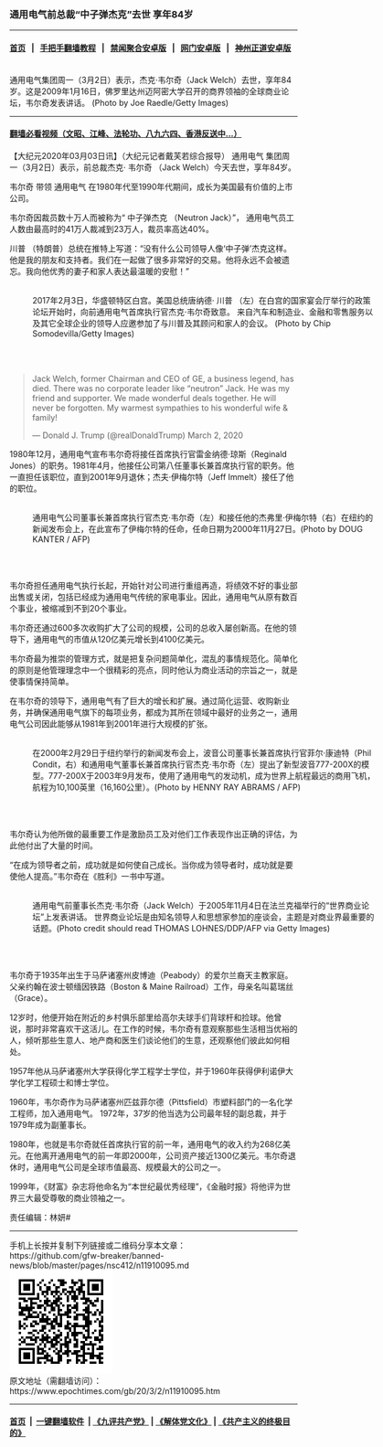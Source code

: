### 通用电气前总裁“中子弹杰克”去世 享年84岁
------------------------

#### [首页](https://github.com/gfw-breaker/banned-news/blob/master/README.md) &nbsp;&nbsp;|&nbsp;&nbsp; [手把手翻墙教程](https://github.com/gfw-breaker/guides/wiki) &nbsp;&nbsp;|&nbsp;&nbsp; [禁闻聚合安卓版](https://github.com/gfw-breaker/bn-android) &nbsp;&nbsp;|&nbsp;&nbsp; [网门安卓版](https://github.com/oGate2/oGate) &nbsp;&nbsp;|&nbsp;&nbsp; [神州正道安卓版](https://github.com/SzzdOgate/update) 



<div><img alt="" class="aligncenter wp-post-image" src="https://i.epochtimes.com/assets/uploads/2020/03/GettyImages-84322080-600x400.jpg"/>
<div class="red16 caption">
 通用电气集团周一（3月2日）表示，杰克·韦尔奇（Jack Welch）去世，享年84岁。这是2009年1月16日，佛罗里达州迈阿密大学召开的商界领袖的全球商业论坛，韦尔奇发表讲话。 (Photo by Joe Raedle/Getty Images)
</div>
</div><hr/>

#### [翻墙必看视频（文昭、江峰、法轮功、八九六四、香港反送中...）](https://github.com/gfw-breaker/banned-news/blob/master/pages/link3.md)

<div><p>
 【大纪元2020年03月03日讯】（大纪元记者戴芙若综合报导）
 <ok href="https://www.epochtimes.com/gb/tag/%E9%80%9A%E7%94%A8%E7%94%B5%E6%B0%94.html">
  通用电气
 </ok>
 集团周一（3月2日）表示，前总裁杰克·
 <ok href="https://www.epochtimes.com/gb/tag/%E9%9F%A6%E5%B0%94%E5%A5%87.html">
  韦尔奇
 </ok>
 （Jack Welch）今天去世，享年84岁。
</p>
<p>
 <ok href="https://www.epochtimes.com/gb/tag/%E9%9F%A6%E5%B0%94%E5%A5%87.html">
  韦尔奇
 </ok>
 带领
 <ok href="https://www.epochtimes.com/gb/tag/%E9%80%9A%E7%94%A8%E7%94%B5%E6%B0%94.html">
  通用电气
 </ok>
 在1980年代至1990年代期间，成长为美国最有价值的上市公司。
</p>
<p>
 韦尔奇因裁员数十万人而被称为“
 <ok href="https://www.epochtimes.com/gb/tag/%E4%B8%AD%E5%AD%90%E5%BC%B9%E6%9D%B0%E5%85%8B.html">
  中子弹杰克
 </ok>
 （Neutron Jack）”， 通用电气员工人数由最高时的41万人裁减到23万人，裁员率高达40%。
</p>
<p>
 <ok href="https://www.epochtimes.com/gb/tag/%E5%B7%9D%E6%99%AE.html">
  川普
 </ok>
 （特朗普）总统在推特上写道：“没有什么公司领导人像‘中子弹’杰克这样。他是我的朋友和支持者。我们在一起做了很多非常好的交易。他将永远不会被遗忘。我向他优秀的妻子和家人表达最温暖的安慰！”
</p>
<figure class="wp-caption aligncenter" id="attachment_11910145" style="width: 600px">
 <ok href="http://i.epochtimes.com/assets/uploads/2020/03/GettyImages-633681898.jpg">
  <img alt="" class="size-large wp-image-11910145" src="http://i.epochtimes.com/assets/uploads/2020/03/GettyImages-633681898-600x400.jpg"/>
 </ok>
 <br/><figcaption class="wp-caption-text">
  2017年2月3日，华盛顿特区白宫。美国总统唐纳德·
  <ok href="https://www.epochtimes.com/gb/tag/%E5%B7%9D%E6%99%AE.html">
   川普
  </ok>
  （左）在白宫的国家宴会厅举行的政策论坛开始时，向前通用电气首席执行官杰克·韦尔奇致意。 来自汽车和制造业、金融和零售服务以及其它全球企业的领导人应邀参加了与川普及其顾问和家人的会议。 (Photo by Chip Somodevilla/Getty Images)
 </figcaption><br/>
</figure><br/>
<p style="text-align: center;">
</p>
<p>
</p>
<blockquote class="twitter-tweet">
 <p dir="ltr" lang="en">
  Jack Welch, former Chairman and CEO of GE, a business legend, has died. There was no corporate leader like “neutron” Jack. He was my friend and supporter. We made wonderful deals together. He will never be forgotten. My warmest sympathies to his wonderful wife &amp; family!
 </p>
 <p>
  — Donald J. Trump (@realDonaldTrump)
  <ok href="https://twitter.com/realDonaldTrump/status/1234483443712561157?ref_src=twsrc%5Etfw">
   March 2, 2020
  </ok>
 </p>
</blockquote>
<p>
</p>
<p style="text-align: center;">
</p>
<p>
</p>
<p>
 1980年12月，通用电气宣布韦尔奇将接任首席执行官雷金纳德·琼斯（Reginald Jones）的职务。1981年4月，他接任公司第八任董事长兼首席执行官的职务。他一直担任该职位，直到2001年9月退休；杰夫·伊梅尔特（Jeff Immelt）接任了他的职位。
</p>
<figure class="wp-caption aligncenter" id="attachment_11910163" style="width: 600px">
 <ok href="http://i.epochtimes.com/assets/uploads/2020/03/000_APW2000112749693.jpg">
  <img alt="" class="size-large wp-image-11910163" src="http://i.epochtimes.com/assets/uploads/2020/03/000_APW2000112749693-600x427.jpg"/>
 </ok>
 <br/><figcaption class="wp-caption-text">
  通用电气公司董事长兼首席执行官杰克·韦尔奇（左）和接任他的杰弗里·伊梅尔特（右）在纽约的新闻发布会上，在此宣布了伊梅尔特的任命，任命日期为2000年11月27日。(Photo by DOUG KANTER / AFP)
 </figcaption><br/>
</figure><br/>
<p>
 韦尔奇担任通用电气执行长起，开始针对公司进行重组再造，将绩效不好的事业部出售或关闭，包括已经成为通用电气传统的家电事业。因此，通用电气从原有数百个事业，被缩减到不到20个事业。
</p>
<p>
 韦尔奇还通过600多次收购扩大了公司的规模，公司的总收入屡创新高。在他的领导下，通用电气的市值从120亿美元增长到4100亿美元。
</p>
<p>
 韦尔奇最为推崇的管理方式，就是把复杂问题简单化，混乱的事情规范化。简单化的原则是他管理理念中一个很精彩的亮点，同时他认为商业活动的宗旨之一，就是使事情保持简单。
</p>
<p>
 在韦尔奇的领导下，通用电气有了巨大的增长和扩展。通过简化运营、收购新业务，并确保通用电气旗下的每项业务，都成为其所在领域中最好的业务之一，通用电气公司因此能够从1981年到2001年进行大规模的扩张。
</p>
<figure class="wp-caption aligncenter" id="attachment_11910155" style="width: 600px">
 <ok href="http://i.epochtimes.com/assets/uploads/2020/03/000_APW2000022911128.jpg">
  <img alt="" class="wp-image-11910155 size-large" src="http://i.epochtimes.com/assets/uploads/2020/03/000_APW2000022911128-600x438.jpg"/>
 </ok>
 <br/><figcaption class="wp-caption-text">
  在2000年2月29日于纽约举行的新闻发布会上，波音公司董事长兼首席执行官菲尔·康迪特（Phil Condit，右）和通用电气董事长兼首席执行官杰克·韦尔奇（左）提出了新型波音777-200X的模型。777-200X于2003年9月发布，使用了通用电气的发动机，成为世界上航程最远的商用飞机，航程为10,100英里（16,160公里）。(Photo by HENNY RAY ABRAMS / AFP)
 </figcaption><br/>
</figure><br/>
<p>
 韦尔奇认为他所做的最重要工作是激励员工及对他们工作表现作出正确的评估，为此他付出了大量的时间。
</p>
<p>
 “在成为领导者之前，成功就是如何使自己成长。当你成为领导者时，成功就是要使他人提高。”韦尔奇在《胜利》一书中写道。
</p>
<figure class="wp-caption aligncenter" id="attachment_11910169" style="width: 600px">
 <ok href="http://i.epochtimes.com/assets/uploads/2020/03/GettyImages-56083610.jpg">
  <img alt="" class="size-large wp-image-11910169" src="http://i.epochtimes.com/assets/uploads/2020/03/GettyImages-56083610-600x400.jpg"/>
 </ok>
 <br/><figcaption class="wp-caption-text">
  通用电气前董事长杰克·韦尔奇（Jack Welch）于2005年11月4日在法兰克福举行的“世界商业论坛”上发表讲话。 世界商业论坛是由知名领导人和思想家参加的座谈会，主题是对商业界最重要的话题。(Photo credit should read THOMAS LOHNES/DDP/AFP via Getty Images)
 </figcaption><br/>
</figure><br/>
<p>
 韦尔奇于1935年出生于马萨诸塞州皮博迪（Peabody）的爱尔兰裔天主教家庭。父亲约翰在波士顿缅因铁路（Boston &amp; Maine Railroad）工作，母亲名叫葛瑞丝（Grace）。
</p>
<p>
 12岁时，他便开始在附近的乡村俱乐部里给高尔夫球手们背球杆和捡球。他曾说，那时非常喜欢干这活儿。在工作的时候，韦尔奇有意观察那些生活相当优裕的人，倾听那些生意人、地产商和医生们谈论他们的生意，还观察他们彼此如何相处。
</p>
<p>
 1957年他从马萨诸塞州大学获得化学工程学士学位，并于1960年获得伊利诺伊大学化学工程硕士和博士学位。
</p>
<p>
 1960年，韦尔奇作为马萨诸塞州匹兹菲尔德（Pittsfield）市塑料部门的一名化学工程师，加入通用电气。 1972年，37岁的他当选为公司最年轻的副总裁，并于1979年成为副董事长。
</p>
<p>
 1980年，也就是韦尔奇就任首席执行官的前一年，通用电气的收入约为268亿美元。在他离开通用电气的前一年即2000年，公司资产接近1300亿美元。韦尔奇退休时，通用电气公司是全球市值最高、规模最大的公司之一。
</p>
<p>
 1999年，《财富》杂志将他命名为“本世纪最优秀经理”，《金融时报》将他评为世界三大最受尊敬的商业领袖之一。
</p>
<p>
 责任编辑：林妍#
</p>
</div>
<hr/>
手机上长按并复制下列链接或二维码分享本文章：<br/>
https://github.com/gfw-breaker/banned-news/blob/master/pages/nsc412/n11910095.md <br/>
<a href='https://github.com/gfw-breaker/banned-news/blob/master/pages/nsc412/n11910095.md'><img src='https://github.com/gfw-breaker/banned-news/blob/master/pages/nsc412/n11910095.md.png'/></a> <br/>
原文地址（需翻墙访问）：https://www.epochtimes.com/gb/20/3/2/n11910095.htm


------------------------
#### [首页](https://github.com/gfw-breaker/banned-news/blob/master/README.md) &nbsp;|&nbsp; [一键翻墙软件](https://github.com/gfw-breaker/nogfw/blob/master/README.md) &nbsp;| [《九评共产党》](https://github.com/gfw-breaker/9ping.md/blob/master/README.md#九评之一评共产党是什么) | [《解体党文化》](https://github.com/gfw-breaker/jtdwh.md/blob/master/README.md) | [《共产主义的终极目的》](https://github.com/gfw-breaker/gczydzjmd.md/blob/master/README.md)


<img src='http://gfw-breaker.win/banned-news/pages/nsc412/n11910095.md' width='0px' height='0px'/>